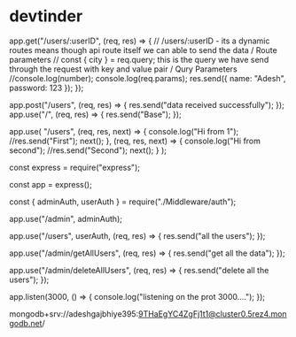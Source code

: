 # devtinder

app.get("/users/:userID", (req, res) => {
// /users/:userID - its a dynamic routes means though api route itself we can able to send the data / Route parameters
// const { city } = req.query; this is the query we have send through the request with key and value pair / Qury Parameters
//console.log(number);
console.log(req.params);
res.send({ name: "Adesh", password: 123 });
});

app.post("/users", (req, res) => {
res.send("data received successfully");
});
app.use("/", (req, res) => {
res.send("Base");
});

app.use(
"/users",
(req, res, next) => {
console.log("Hi from 1");
//res.send("First");
next();
},
(req, res, next) => {
console.log("Hi from second");
//res.send("Second");
next();
}
);

const express = require("express");

const app = express();

const { adminAuth, userAuth } = require("./Middleware/auth");

app.use("/admin", adminAuth);

app.use("/users", userAuth, (req, res) => {
res.send("all the users");
});

app.use("/admin/getAllUsers", (req, res) => {
res.send("get all the data");
});

app.use("/admin/deleteAllUsers", (req, res) => {
res.send("delete all the users");
});

app.listen(3000, () => {
console.log("listening on the prot 3000....");
});

mongodb+srv://adeshgajbhiye395:9THaEgYC4ZgFj1t1@cluster0.5rez4.mongodb.net/
